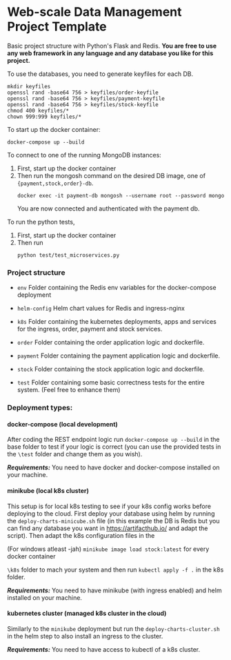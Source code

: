 # Web-scale Data Management Project Template

Basic project structure with Python's Flask and Redis. 
**You are free to use any web framework in any language and any database you like for this project.**


To use the databases, you need to generate keyfiles for each DB.

```
mkdir keyfiles
openssl rand -base64 756 > keyfiles/order-keyfile
openssl rand -base64 756 > keyfiles/payment-keyfile
openssl rand -base64 756 > keyfiles/stock-keyfile
chmod 400 keyfiles/*
chown 999:999 keyfiles/*
```

To start up the docker container:
```commandline
docker-compose up --build
```

To connect to one of the running MongoDB instances:

1. First, start up the docker container
2. Then run the mongosh command on the desired DB image, one of `{payment,stock,order}-db`.
    ```commandline
   docker exec -it payment-db mongosh --username root --password mongo
   ```
   You are now connected and authenticated with the payment db.

To run the python tests,

1. First, start up the docker container
2. Then run
   ```commandline
   python test/test_microservices.py
   ```

### Project structure

* `env`
    Folder containing the Redis env variables for the docker-compose deployment
    
* `helm-config` 
   Helm chart values for Redis and ingress-nginx
        
* `k8s`
    Folder containing the kubernetes deployments, apps and services for the ingress, order, payment and stock services.
    
* `order`
    Folder containing the order application logic and dockerfile. 
    
* `payment`
    Folder containing the payment application logic and dockerfile. 

* `stock`
    Folder containing the stock application logic and dockerfile. 

* `test`
    Folder containing some basic correctness tests for the entire system. (Feel free to enhance them)

### Deployment types:

#### docker-compose (local development)

After coding the REST endpoint logic run `docker-compose up --build` in the base folder to test if your logic is correct
(you can use the provided tests in the `\test` folder and change them as you wish). 

***Requirements:*** You need to have docker and docker-compose installed on your machine.

#### minikube (local k8s cluster)

This setup is for local k8s testing to see if your k8s config works before deploying to the cloud. 
First deploy your database using helm by running the `deploy-charts-minicube.sh` file (in this example the DB is Redis 
but you can find any database you want in https://artifacthub.io/ and adapt the script). Then adapt the k8s configuration files in the

(For windows atleast -jah) `minikube image load stock:latest` for every docker container

`\k8s` folder to mach your system and then run `kubectl apply -f .` in the k8s folder. 

***Requirements:*** You need to have minikube (with ingress enabled) and helm installed on your machine.

#### kubernetes cluster (managed k8s cluster in the cloud)

Similarly to the `minikube` deployment but run the `deploy-charts-cluster.sh` in the helm step to also install an ingress to the cluster. 

***Requirements:*** You need to have access to kubectl of a k8s cluster.
